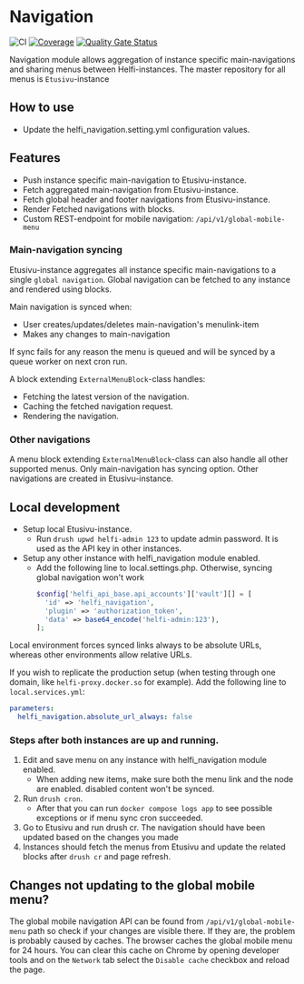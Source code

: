 # Navigation

![CI](https://github.com/City-of-Helsinki/drupal-module-helfi-navigation/workflows/CI/badge.svg)
[![Coverage](https://sonarcloud.io/api/project_badges/measure?project=City-of-Helsinki_drupal-module-helfi-navigation&metric=coverage)](https://sonarcloud.io/summary/new_code?id=City-of-Helsinki_drupal-module-helfi-navigation) [![Quality Gate Status](https://sonarcloud.io/api/project_badges/measure?project=City-of-Helsinki_drupal-module-helfi-navigation&metric=alert_status)](https://sonarcloud.io/summary/new_code?id=City-of-Helsinki_drupal-module-helfi-navigation)

Navigation module allows aggregation of instance specific main-navigations and sharing menus between Helfi-instances.
The master repository for all menus is `Etusivu`-instance

## How to use

- Update the helfi_navigation.setting.yml configuration values.

## Features

- Push instance specific main-navigation to Etusivu-instance.
- Fetch aggregated main-navigation from Etusivu-instance.
- Fetch global header and footer navigations from Etusivu-instance.
- Render Fetched navigations with blocks.
- Custom REST-endpoint for mobile navigation: `/api/v1/global-mobile-menu`

### Main-navigation syncing

Etusivu-instance aggregates all instance specific main-navigations to a single `global navigation`.
Global navigation can be fetched to any instance and rendered using blocks.

Main navigation is synced when:
- User creates/updates/deletes main-navigation's menulink-item
- Makes any changes to main-navigation

If sync fails for any reason the menu is queued and will be synced by a queue worker on next cron run.

A block extending `ExternalMenuBlock`-class handles:
- Fetching the latest version of the navigation.
- Caching the fetched navigation request.
- Rendering the navigation.

### Other navigations

A menu block extending `ExternalMenuBlock`-class can also handle all other supported menus.
Only main-navigation has syncing option. Other navigations are created in Etusivu-instance.

## Local development

- Setup local Etusivu-instance.
  - Run `drush upwd helfi-admin 123` to update admin password. It is used as the API key in other instances.
- Setup any other instance with helfi_navigation module enabled.
  - Add the following line to local.settings.php. Otherwise, syncing global navigation won't work
    ```php
    $config['helfi_api_base.api_accounts']['vault'][] = [
      'id' => 'helfi_navigation',
      'plugin' => 'authorization_token',
      'data' => base64_encode('helfi-admin:123'),
    ];
      ```

Local environment forces synced links always to be absolute URLs, whereas other environments allow relative URLs.

If you wish to replicate the production setup (when testing through one domain, like `helfi-proxy.docker.so` for example). Add the following line to `local.services.yml`:
```yaml
parameters:
  helfi_navigation.absolute_url_always: false
```

### Steps after both instances are up and running.
1. Edit and save menu on any instance with helfi_navigation module enabled.
   - When adding new items, make sure both the menu link and the node are enabled. disabled content won't be synced.
2. Run `drush cron`.
   - After that you can run `docker compose logs app` to see possible exceptions or if menu sync cron succeeded.
3. Go to Etusivu and run drush cr. The navigation should have been updated
    based on the changes you made
4. Instances should fetch the menus from Etusivu and update the related blocks after `drush cr` and page refresh.

## Changes not updating to the global mobile menu?
The global mobile navigation API can be found from `/api/v1/global-mobile-menu` path so check if your changes are
visible there. If they are, the problem is probably caused by caches. The browser caches the global mobile menu for 24 hours. You can clear this cache on Chrome by opening developer tools and on the `Network` tab select the
`Disable cache` checkbox and reload the page.
